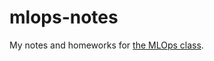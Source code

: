 # mlops-notes
My notes and homeworks for [the MLOps class](https://github.com/DataTalksClub/mlops-zoomcamp).
